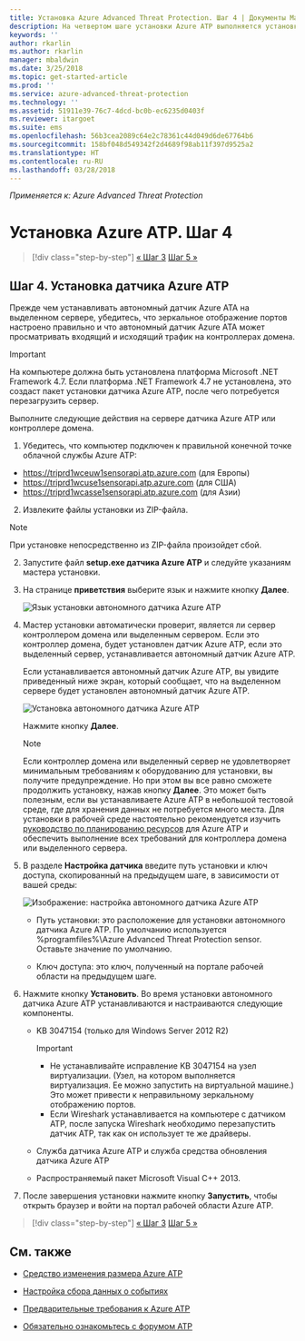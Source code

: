 ```yaml
---
title: Установка Azure Advanced Threat Protection. Шаг 4 | Документы Майкрософт
description: На четвертом шаге установки Azure ATP выполняется установка автономного датчика Azure ATP.
keywords: ''
author: rkarlin
ms.author: rkarlin
manager: mbaldwin
ms.date: 3/25/2018
ms.topic: get-started-article
ms.prod: ''
ms.service: azure-advanced-threat-protection
ms.technology: ''
ms.assetid: 51911e39-76c7-4dcd-bc0b-ec6235d0403f
ms.reviewer: itargoet
ms.suite: ems
ms.openlocfilehash: 56b3cea2089c64e2c78361c44d049d6de67764b6
ms.sourcegitcommit: 158bf048d549342f2d4689f98ab11f397d9525a2
ms.translationtype: HT
ms.contentlocale: ru-RU
ms.lasthandoff: 03/28/2018
---
```

*Применяется к: Azure Advanced Threat Protection*



# <a name="install-azure-atp---step-4"></a>Установка Azure ATP. Шаг 4

>[!div class="step-by-step"]
[« Шаг 3](install-atp-step3.md)
[Шаг 5 »](install-atp-step5.md)

## <a name="step-4-install-the-azure-atp-sensor"></a>Шаг 4. Установка датчика Azure ATP

Прежде чем устанавливать автономный датчик Azure ATA на выделенном сервере, убедитесь, что зеркальное отображение портов настроено правильно и что автономный датчик Azure ATA может просматривать входящий и исходящий трафик на контроллерах домена. 


> [!IMPORTANT]
>На компьютере должна быть установлена платформа Microsoft .NET Framework 4.7. Если платформа .NET Framework 4.7 не установлена, это создаст пакет установки датчика Azure ATP, после чего потребуется перезагрузить сервер.

Выполните следующие действия на сервере датчика Azure ATP или контроллере домена.

1. Убедитесь, что компьютер подключен к правильной конечной точке облачной службы Azure ATP:
  - https://triprd1wceuw1sensorapi.atp.azure.com (для Европы)  
  - https://triprd1wcuse1sensorapi.atp.azure.com (для США)
  - https://triprd1wcasse1sensorapi.atp.azure.com (для Азии)

2. Извлеките файлы установки из ZIP-файла. 
> [!NOTE] 
> При установке непосредственно из ZIP-файла произойдет сбой.

2.  Запустите файл **setup.exe датчика Azure ATP** и следуйте указаниям мастера установки.

3.  На странице **приветствия** выберите язык и нажмите кнопку **Далее**.

     ![Язык установки автономного датчика Azure ATP](media/sensor-install-language.png)


4.  Мастер установки автоматически проверит, является ли сервер контроллером домена или выделенным сервером. Если это контроллер домена, будет установлен датчик Azure ATP, если это выделенный сервер, устанавливается автономный датчик Azure ATP. 
    
    Если устанавливается автономный датчик Azure ATP, вы увидите приведенный ниже экран, который сообщает, что на выделенном сервере будет установлен автономный датчик Azure ATP.
    
    ![Установка автономного датчика Azure ATP](media/sensor-install-deployment-type.png)

    Нажмите кнопку **Далее**.

    > [!NOTE] 
    > Если контроллер домена или выделенный сервер не удовлетворяет минимальным требованиям к оборудованию для установки, вы получите предупреждение. Но при этом вы все равно сможете продолжить установку, нажав кнопку **Далее**. Это может быть полезным, если вы устанавливаете Azure ATP в небольшой тестовой среде, где для хранения данных не потребуется много места. Для установки в рабочей среде настоятельно рекомендуется изучить [руководство по планированию ресурсов](atp-capacity-planning.md) для Azure ATP и обеспечить выполнение всех требований для контроллера домена или выделенного сервера.

4.  В разделе **Настройка датчика** введите путь установки и ключ доступа, скопированный на предыдущем шаге, в зависимости от вашей среды:

    ![Изображение: настройка автономного датчика Azure ATP](media/sensor-install-config.png)

      - Путь установки: это расположение для установки автономного датчика Azure ATP. По умолчанию используется %programfiles%\Azure Advanced Threat Protection sensor. Оставьте значение по умолчанию.

      - Ключ доступа: это ключ, полученный на портале рабочей области на предыдущем шаге.
    
5. Нажмите кнопку **Установить**. Во время установки автономного датчика Azure ATP устанавливаются и настраиваются следующие компоненты.

    -   KB 3047154 (только для Windows Server 2012 R2)

        > [!IMPORTANT]
        > -   Не устанавливайте исправление KB 3047154 на узел виртуализации. (Узел, на котором выполняется виртуализация. Ее можно запустить на виртуальной машине.) Это может привести к неправильному зеркальному отображению портов. 
        > -   Если Wireshark устанавливается на компьютере с датчиком ATP, после запуска Wireshark необходимо перезапустить датчик ATP, так как он использует те же драйверы.

    -   Служба датчика Azure ATP и служба средства обновления датчика Azure ATP
    -   Распространяемый пакет Microsoft Visual C++ 2013.

5.  После завершения установки нажмите кнопку **Запустить**, чтобы открыть браузер и войти на портал рабочей области Azure ATP.


>[!div class="step-by-step"]
[« Шаг 3](install-atp-step3.md)
[Шаг 5 »](install-atp-step5.md)


## <a name="see-also"></a>См. также

- [Средство изменения размера Azure ATP](http://aka.ms/aatpsizingtool)

- [Настройка сбора данных о событиях](configure-event-collection.md)

- [Предварительные требования к Azure ATP](atp-prerequisites.md)

- [Обязательно ознакомьтесь с форумом ATP](https://aka.ms/azureatpcommunity)